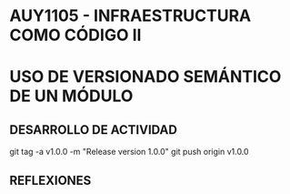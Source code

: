 # AUY1105 - INFRAESTRUCTURA COMO CÓDIGO II

# USO DE VERSIONADO SEMÁNTICO DE UN MÓDULO

## DESARROLLO DE ACTIVIDAD

git tag -a v1.0.0 -m "Release version 1.0.0"
git push origin v1.0.0

## REFLEXIONES